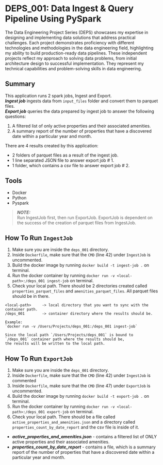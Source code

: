 # DEPS_001: Data Ingest & Query Pipeline Using PySpark

The Data Engineering Project Series (DEPS) showcases my expertise in designing and implementing data solutions that address practical challenges. Each project demonstrates proficiency with different technologies and methodologies in the data engineering field, highlighting my ability to build production-ready data pipelines. These independent projects reflect my approach to solving data problems, from initial architecture design to successful implementation. They represent my technical capabilities and problem-solving skills in data engineering.

## Summary

This application runs 2 spark jobs, Ingest and Export.\
**_Ingest job_** ingests data from `input_files` folder and convert them to parquet files.\
**_Export job_** queries the data prepared by ingest job to answer the following questions:

1. A filtered list of only active properties and their associated amenities.
2. A summary report of the number of properties that have a discovered date within a particular year and month.

There are 4 results created by this application:

* 2 folders of parquet files as a result of the ingest job.
* 1 line separated JSON file to answer export job # 1.
* 1 folder, which contains a csv file to answer export job # 2.

## Tools

* Docker
* Python
* Pyspark


> **_NOTE:_**  
> Run IngestJob first, then run ExportJob. 
> ExportJob is dependent on the success of the creation of parquet files from IngestJob.


## How To Run `IngestJob`

1. Make sure you are inside the `deps_001` directory.
2. Inside `Dockerfile`, make sure that the `CMD` (line 42) under `IngestJob` is uncommented.
3. Build the docker image by running `docker build -t ingest-job .` on terminal.
4. Run the docker container by running `docker run -v <local-path>:/deps_001 ingest-job` on terminal.
5. Check your local path. There should be 2 directories created called `properties_parquet_files` and 
`amenities_parquet_files`. All parquet files should be in there.

```
<local-path>     -> local directory that you want to sync with the container path.
/deps_001        -> container directory where the results should be. 

Example: 
`docker run -v /Users/Projects/deps_001:/deps_001 ingest-job`

Since the local path `/Users/Projects/deps_001` is bound to `/deps_001` container path where the results should be,
the results will be written to the local path.
```

## How To Run `ExportJob`

1. Make sure you are inside the `deps_001` directory.
2. Inside `Dockerfile`, make sure that the `CMD` (line 42) under `IngestJob` is commented
3. Inside `Dockerfile`, make sure that the `CMD` (line 47) under `ExportJob` is uncommented.
4. Build the docker image by running `docker build -t export-job .` on terminal.
5. Run the docker container by running `docker run -v <local-path>:/deps_001 export-job` on terminal.
6. Check your local path. There should be a file called `active_properties_and_amenities.json` and
a directory called `properties_count_by_date_report` and the csv file is inside of it.

- **_active_properties_and_amenities.json_** - contains a filtered list of ONLY active properties and their associated amenities.
- **_properties_count_by_date_report_** - contains a file, which is a summary report of the number of properties that have a discovered
date within a particular year and month. 
